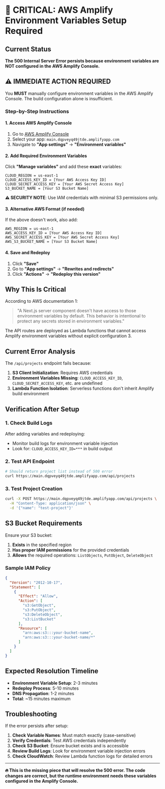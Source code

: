 # 🚨 CRITICAL: AWS Amplify Environment Variables Setup Required

## Current Status
**The 500 Internal Server Error persists because environment variables are NOT configured in the AWS Amplify Console.**

## ⚠️ IMMEDIATE ACTION REQUIRED

You **MUST** manually configure environment variables in the AWS Amplify Console. The build configuration alone is insufficient.

### Step-by-Step Instructions

#### 1. Access AWS Amplify Console
1. Go to [AWS Amplify Console](https://console.aws.amazon.com/amplify/)
2. Select your app: `main.dqpveyq49jtde.amplifyapp.com`
3. Navigate to **"App settings"** → **"Environment variables"**

#### 2. Add Required Environment Variables
Click **"Manage variables"** and add these **exact** variables:

```
CLOUD_REGION = us-east-1
CLOUD_ACCESS_KEY_ID = [Your AWS Access Key ID]
CLOUD_SECRET_ACCESS_KEY = [Your AWS Secret Access Key]
S3_BUCKET_NAME = [Your S3 Bucket Name]
```

**⚠️ SECURITY NOTE**: Use IAM credentials with minimal S3 permissions only.

#### 3. Alternative AWS Format (if needed)
If the above doesn't work, also add:
```
AWS_REGION = us-east-1
AWS_ACCESS_KEY_ID = [Your AWS Access Key ID]
AWS_SECRET_ACCESS_KEY = [Your AWS Secret Access Key]
AWS_S3_BUCKET_NAME = [Your S3 Bucket Name]
```

#### 4. Save and Redeploy
1. Click **"Save"**
2. Go to **"App settings"** → **"Rewrites and redirects"**
3. Click **"Actions"** → **"Redeploy this version"**

## Why This Is Critical

According to AWS documentation <mcreference link="https://docs.aws.amazon.com/amplify/latest/userguide/ssr-environment-variables.html" index="1">1</mcreference>:

> "A Next.js server component doesn't have access to those environment variables by default. This behavior is intentional to protect any secrets stored in environment variables."

The API routes are deployed as Lambda functions that cannot access Amplify environment variables without explicit configuration <mcreference link="https://www.thisdot.co/blog/utilizing-api-environment-variables-on-next-js-apps-deployed-to-aws-amplify" index="3">3</mcreference>.

## Current Error Analysis

The `/api/projects` endpoint fails because:
1. **S3 Client Initialization**: Requires AWS credentials
2. **Environment Variables Missing**: `CLOUD_ACCESS_KEY_ID`, `CLOUD_SECRET_ACCESS_KEY`, etc. are undefined
3. **Lambda Function Isolation**: Serverless functions don't inherit Amplify build environment

## Verification After Setup

### 1. Check Build Logs
After adding variables and redeploying:
- Monitor build logs for environment variable injection
- Look for: `CLOUD_ACCESS_KEY_ID=***` in build output

### 2. Test API Endpoint
```bash
# Should return project list instead of 500 error
curl https://main.dqpveyq49jtde.amplifyapp.com/api/projects
```

### 3. Test Project Creation
```bash
curl -X POST https://main.dqpveyq49jtde.amplifyapp.com/api/projects \
  -H "Content-Type: application/json" \
  -d '{"name": "test-project"}'
```

## S3 Bucket Requirements

Ensure your S3 bucket:
1. **Exists** in the specified region
2. **Has proper IAM permissions** for the provided credentials
3. **Allows** the required operations: `ListObjects`, `PutObject`, `DeleteObject`

### Sample IAM Policy
```json
{
  "Version": "2012-10-17",
  "Statement": [
    {
      "Effect": "Allow",
      "Action": [
        "s3:GetObject",
        "s3:PutObject",
        "s3:DeleteObject",
        "s3:ListBucket"
      ],
      "Resource": [
        "arn:aws:s3:::your-bucket-name",
        "arn:aws:s3:::your-bucket-name/*"
      ]
    }
  ]
}
```

## Expected Resolution Timeline

- **Environment Variable Setup**: 2-3 minutes
- **Redeploy Process**: 5-10 minutes
- **DNS Propagation**: 1-2 minutes
- **Total**: ~15 minutes maximum

## Troubleshooting

If the error persists after setup:

1. **Check Variable Names**: Must match exactly (case-sensitive)
2. **Verify Credentials**: Test AWS credentials independently
3. **Check S3 Bucket**: Ensure bucket exists and is accessible
4. **Review Build Logs**: Look for environment variable injection errors
5. **Check CloudWatch**: Review Lambda function logs for detailed errors

---

**🔥 This is the missing piece that will resolve the 500 error. The code changes are correct, but the runtime environment needs these variables configured in the Amplify Console.**